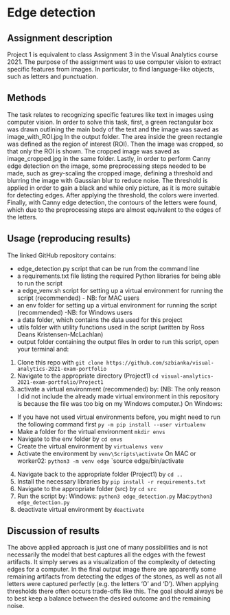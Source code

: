 # Edge detection
## Assignment description
Project 1 is equivalent to class Assignment 3 in the Visual Analytics course 2021.
The purpose of the assignment was to use computer vision to extract specific features from images. In particular, to find language-like objects, such as letters and punctuation.

## Methods
The task relates to recognizing specific features like text in images using computer vision. In order to solve this task, first, a green rectangular box was drawn outlining the main body of the text and the image was saved as image_with_ROI.jpg In the output folder. The area inside the green rectangle was defined as the region of interest (ROI). Then the image was cropped, so that only the ROI is shown. The cropped image was saved as image_cropped.jpg in the same folder. Lastly, in order to perform Canny edge detection on the image, some preprocessing steps needed to be made, such as grey-scaling the cropped image, defining a threshold and blurring the image with Gaussian blur to reduce noise. The threshold is applied in order to gain a black and while only picture, as it is more suitable for detecting edges. After applying the threshold, the colors were inverted. Finally, with Canny edge detection, the contours of the letters were found, which due to the preprocessing steps are almost equivalent to the edges of the letters.

## Usage (reproducing results)
The linked GitHub repository contains:
- edge_detection.py script that can be run from the command line
- a requirements.txt file listing the required Python libraries for being able to run the script
- a edge_venv.sh script for setting up a virtual environment for running the script (recommended) - NB: for MAC users
- an env folder for setting up a virtual environment for running the script (recommended) -NB: for Windows users
- a data folder, which contains the data used for this project
- utils folder with utility functions used in the script (written by Ross Deans Kristensen-McLachlan)
- output folder containing the output files
In order to run this script, open your terminal and:
1. Clone this repo with `git clone https://github.com/szbianka/visual-analytics-2021-exam-portfolio` 
2. Navigate to the appropriate directory (Project1) 
`cd visual-analytics-2021-exam-portfolio/Project1`
3. activate a virtual environment (recommended) by:
(NB: The only reason I did not include the already made virtual environment in this repository is because the file was too big on my Windows computer.)
On Windows:
- If you have not used virtual environments before, you might need to run the following command first `py -m pip install --user virtualenv`
- Make a folder for the virtual environment `mkdir envs`
- Navigate to the env folder by `cd envs`
- Create the virtual environment by `virtualenvs venv`
- Activate the environment by `venv\Scripts\activate`
On MAC or worker02:
`python3 -m venv edge` 
`source edge/bin/activate
4. Navigate back to the appropriate folder (Project1) by `cd ..`
5. Install the necessary libraries by `pip install -r requirements.txt`
6. Navigate to the appropriate folder (src) by `cd src`
7. Run the script by: 
Windows: `python3 edge_detection.py`
Mac:`python3 edge_detection.py`
8. deactivate virtual environment by `deactivate`

## Discussion of results
The above applied approach is just one of many possibilities and is not necessarily the model that best captures all the edges with the fewest artifacts. It simply serves as a visualization of the complexity of detecting edges for a computer. 
In the final output image there are apparently some remaining artifacts from detecting the edges of the stones, as well as not all letters were captured perfectly (e.g. the letters ‘O’ and ‘D’). When applying thresholds there often occurs trade-offs like this. The goal should always be to best keep a balance between the desired outcome and the remaining noise.
